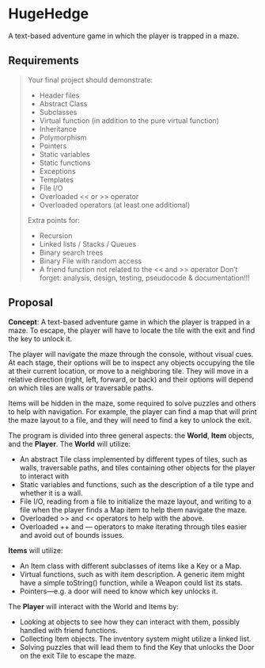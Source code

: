 # HugeHedge
A text-based adventure game in which the player is trapped in a maze.

## Requirements

>Your final project should demonstrate: 
>* Header files
>* Abstract Class
>* Subclasses 
>* Virtual function (in addition to the pure virtual function)
>* Inheritance
>* Polymorphism
>* Pointers
>* Static variables 
>* Static functions
>* Exceptions
>* Templates
>* File I/O 
>* Overloaded << or >> operator
>* Overloaded operators (at least one additional)
>
>Extra points for:
>* Recursion
>* Linked lists / Stacks / Queues
>* Binary search trees
>* Binary File with random access
>* A friend function not related to the << and >> operator
>Don’t forget: analysis, design, testing, pseudocode & documentation!!!

## Proposal
**Concept**:
A text-based adventure game in which the player is trapped in a maze. To escape, the player will have to locate the tile with the exit and find the key to unlock it.

The player will navigate the maze through the console, without visual cues. At each stage, their options will be to inspect any objects occupying the tile at their current location, or move to a neighboring tile. They will move in a relative direction (right, left, forward, or back) and their options will depend on which tiles are walls or traversable paths.

Items will be hidden in the maze, some required to solve puzzles and others to help with navigation. For example, the player can find a map that will print the maze layout to a file, and they will need to find a key to unlock the exit.

The program is divided into three general aspects: the **World**, **Item** objects, and the **Player**.
The **World** will utilize:
* An abstract Tile class implemented by different types of tiles, such as walls, traversable paths, and tiles containing other objects for the player to interact with
* Static variables and functions, such as the description of a tile type and whether it is a wall.
* File I/O, reading from a file to initialize the maze layout, and writing to a file when the player finds a Map item to help them navigate the maze.
* Overloaded >> and << operators to help with the above.
* Overloaded ++ and — operators to make iterating through tiles easier and avoid out of bounds issues.

**Items** will utilize:
* An Item class with different subclasses of items like a Key or a Map.
* Virtual functions, such as with item description. A generic item might have a simple toString() function, while a Weapon could list its stats.
* Pointers—e.g. a door will need to know which key unlocks it.

The **Player** will interact with the World and Items by:
* Looking at objects to see how they can interact with them, possibly handled with friend functions.
* Collecting Item objects. The inventory system might utilize a linked list.
* Solving puzzles that will lead them to find the Key that unlocks the Door on the exit Tile to escape the maze.
